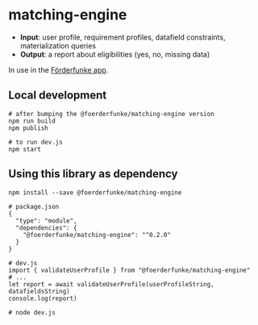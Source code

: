 # matching-engine
- **Input**: user profile, requirement profiles, datafield constraints, materialization queries
- **Output**: a report about eligibilities (yes, no, missing data)

In use in the [Förderfunke app](https://github.com/Citizen-Knowledge-Graph/foerderfunke-react-app).

## Local development

```shell
# after bumping the @foerderfunke/matching-engine version
npm run build
npm publish
```

```shell
# to run dev.js
npm start
```

## Using this library as dependency

```shell
npm install --save @foerderfunke/matching-engine
```

```shell
# package.json
{
  "type": "module",
  "dependencies": {
    "@foerderfunke/matching-engine": "^0.2.0"
  }
}

# dev.js
import { validateUserProfile } from "@foerderfunke/matching-engine"
# ...
let report = await validateUserProfile(userProfileString, datafieldsString)
console.log(report)

# node dev.js
```
